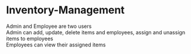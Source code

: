 # Inventory-Management
Admin and Employee are two users   
Admin can add, update, delete items and employees, assign and unassign items to employees     
Employees can view their assigned items
